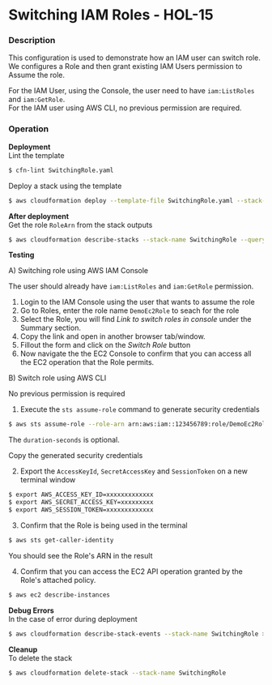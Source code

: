 # Switching IAM Roles - HOL-15

### Description

This configuration is used to demonstrate how an IAM user can switch role.  
We configures a Role and then grant existing IAM Users permission to Assume the role.

For the IAM User, using the Console, the user need to have `iam:ListRoles` and `iam:GetRole`.  
For the IAM user using AWS CLI, no previous permission are required.

### Operation

**Deployment**  
Lint the template

```bash
$ cfn-lint SwitchingRole.yaml
```

Deploy a stack using the template

```bash
$ aws cloudformation deploy --template-file SwitchingRole.yaml --stack-name SwitchingRole --capabilities CAPABILITY_NAMED_IAM --parameter-overrides file://secret-parameters.json
```

**After deployment**  
Get the role `RoleArn` from the stack outputs

```bash
$ aws cloudformation describe-stacks --stack-name SwitchingRole --query "Stacks[0].Outputs" --no-cli-pager
```

**Testing**

A) Switching role using AWS IAM Console

The user should already have `iam:ListRoles` and `iam:GetRole` permission.

1. Login to the IAM Console using the user that wants to assume the role
2. Go to Roles, enter the role name `DemoEc2Role` to seach for the role
3. Select the Role, you will find _Link to switch roles in console_ under the Summary section.
4. Copy the link and open in another browser tab/window.
5. Fillout the form and click on the _Switch Role_ button
6. Now navigate the the EC2 Console to confirm that you can access all the EC2 operation that the Role permits.

B) Switch role using AWS CLI

No previous permission is required

1. Execute the `sts assume-role` command to generate security credentials

```bash
$ aws sts assume-role --role-arn arn:aws:iam::123456789:role/DemoEc2Role --role-session-name Session31May --duration-seconds 3600 --profile john
```

The `duration-seconds` is optional.

Copy the generated security credentials

2. Export the `AccessKeyId`, `SecretAccessKey` and `SessionToken` on a new terminal window

```bash
$ export AWS_ACCESS_KEY_ID=xxxxxxxxxxxxx
$ export AWS_SECRET_ACCESS_KEY=xxxxxxxxx
$ export AWS_SESSION_TOKEN=xxxxxxxxxxxxx
```

3. Confirm that the Role is being used in the terminal

```bash
$ aws sts get-caller-identity
```

You should see the Role's ARN in the result

4. Confirm that you can access the EC2 API operation granted by the Role's attached policy.

```bash
$ aws ec2 describe-instances
```

**Debug Errors**  
In the case of error during deployment

```bash
$ aws cloudformation describe-stack-events --stack-name SwitchingRole > events.json
```

**Cleanup**  
To delete the stack

```bash
$ aws cloudformation delete-stack --stack-name SwitchingRole
```
